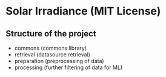 # Solar Irradiance (MIT License)

## Structure of the project

* commons (commons library)
* retrieval (datasource retrieval)
* preparation (preprocessing of data)
* processing (further filtering of data for ML)
